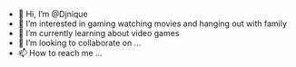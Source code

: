 - 👋 Hi, I’m @Djnique
- 👀 I’m interested in gaming watching movies and hanging out with family 
- 🌱 I’m currently learning about video games
- 💞️ I’m looking to collaborate on ...
- 📫 How to reach me ...

<!---
Djnique/Djnique is a ✨ special ✨ repository because its `README.md` (this file) appears on your GitHub profile.
You can click the Preview link to take a look at your changes.
--->

